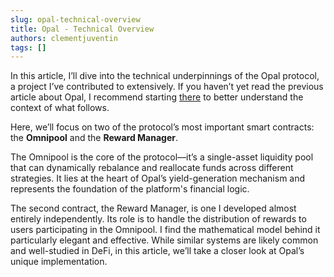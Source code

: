 ```yaml
---
slug: opal-technical-overview 
title: Opal - Technical Overview
authors: clementjuventin
tags: []
---
```


In this article, I’ll dive into the technical underpinnings of the Opal protocol, a project I’ve contributed to extensively. If you haven’t yet read the previous article about Opal, I recommend starting [there](./2024-09-15-opal.md) to better understand the context of what follows.

<!-- truncate -->

Here, we’ll focus on two of the protocol’s most important smart contracts: the **Omnipool** and the **Reward Manager**.

The Omnipool is the core of the protocol—it’s a single-asset liquidity pool that can dynamically rebalance and reallocate funds across different strategies. It lies at the heart of Opal’s yield-generation mechanism and represents the foundation of the platform's financial logic.

The second contract, the Reward Manager, is one I developed almost entirely independently. Its role is to handle the distribution of rewards to users participating in the Omnipool. I find the mathematical model behind it particularly elegant and effective. While similar systems are likely common and well-studied in DeFi, in this article, we’ll take a closer look at Opal’s unique implementation.